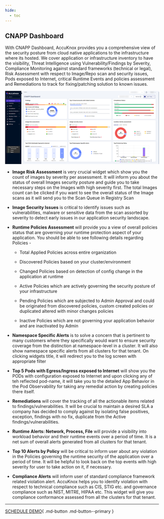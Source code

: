 ```yaml
---
hide:
  - toc
---
```


## **CNAPP Dashboard**

 

With CNAPP Dashboard, AccuKnox provides you a comprehensive view of the security posture from cloud native applications to the infrastructure where its hosted. We cover application or infrastructure inventory to have the visibility, Threat Intelligence using Vulnerability/Findings by Severity, Compliance Monitoring against standard frameworks (technical or legal), Risk Assessment with respect to Image/Repo scan and security issues, Pods exposed to Internet,  critical Runtime Events and policies assessment and Remediations to track for fixing/patching solution to known issues.

 ![](images/cnapp_dashboard.png)

+ **Image Risk Assessment** is very crucial widget which show you the count of images by severity per assessment. It will inform you about the status of overall Images security posture and guide you to take necessary steps on the Images with high severity first. The total Images count can be clicked if you want to see the overall status of the Image scans as it  will send you to the Scan Queue in Registry Scan 

+ **Image Security Issues** is critical to identify issues such as vulnerabilities, malware or sensitive data from the scan assorted by severity to detect early issues in our application security landscape. 

+ **Runtime Policies Assessment** will provide you a view of overall policies status that are governing your runtime protection aspect of your application. You should be able to see following details regarding Policies -

  + Total Applied Policies across entire organization

  + Discovered Policies based on your cluster/environment

  + Changed Policies based on detection of config change in the application at runtime

  + Active Policies which are actively governing the security posture of your infrastructure

  + Pending Policies which are subjected to Admin Approval and could be originated from discovered policies, custom created policies or duplicated altered with minor changes policies

  + Inactive Policies which are not governing your application behavior and are inactivated by Admin

+ **Namespace Specific Alerts** is to solve a concern that is pertinent to many customers where they specifically would want to ensure security coverage from the distinction at namespace-level in a cluster. It will also show namespace specific alerts from all clusters for that tenant. On clicking widgets title, it will redirect you to the log screen with appropriate filter

+ **Top 5 Pods with Egress/Ingress exposed to Internet** will show you the PODs with configuration exposed to Internet and upon clicking any of teh reflected pod-name, it will take you to the detailed App Behavior in the Pod Observability for taking any remedial action by creating policies there itself.

+ **Remediations** will cover the tracking of all the actionable items related to findings/vulnerabilities. It will be crucial to maintain a desired SLA a company has decided to comply against by isolating false positives, exception, findings with no fix, duplicate from the Active findings/vulnerabilities.

+ **Runtime Alerts: Network, Process, File** will provide a visibility into workload behavior and their runtime events over a period of time. It is a net sum of overall alerts generated from all clusters for that tenant.

+ **Top 10 Alerts by Policy** will be critical to inform user about any violation in the Policies governing the runtime security of the application over a period of time. It will be helpful to look back on the top events with high severity for user to take action on it, if necessary.

+ **Compliance Alerts** will inform user of standard compliance framework related violation alert. AccuKnox helps you to identify violation with respect to technical compliance such as CIS, STIG etc. and governance compliance such as NIST, MITRE, HIPAA etc. This widget will give you compliance conformance assessed from all the clusters for that tenant.

- - - 
[SCHEDULE DEMO](https://www.accuknox.com/contact-us){ .md-button .md-button--primary }
